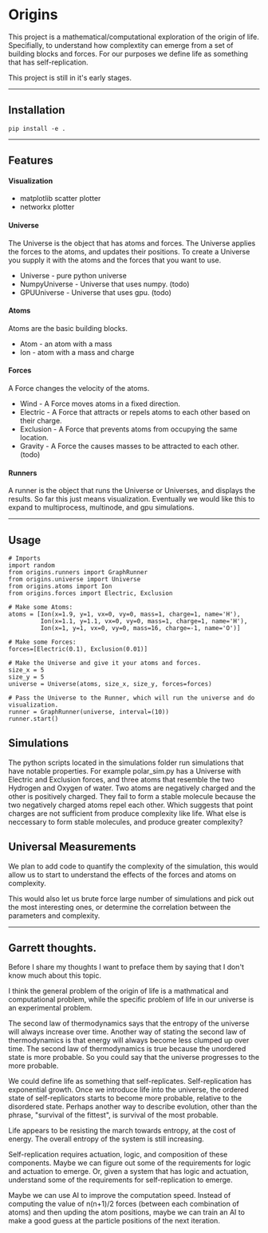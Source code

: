 # Origins
This project is a mathematical/computational exploration of the origin of life.
Specifially, to understand how complextity can emerge from a set of building blocks and forces.
For our purposes we define life as something that has self-replication.

This project is still in it's early stages.

---

## Installation

```
pip install -e .
```
---

## Features

#### Visualization

- matplotlib scatter plotter
- networkx plotter

#### Universe

The Universe is the object that has atoms and forces.
The Universe applies the forces to the atoms, and updates their positions.
To create a Universe you supply it with the atoms and the forces that you want to use.

- Universe - pure python universe
- NumpyUniverse - Universe that uses numpy. (todo)
- GPUUniverse - Universe that uses gpu. (todo)


#### Atoms

Atoms are the basic building blocks.

- Atom - an atom with a mass
- Ion - atom with a mass and charge


#### Forces

A Force changes the velocity of the atoms.

- Wind - A Force moves atoms in a fixed direction.
- Electric - A Force that attracts or repels atoms to each other based on their charge.
- Exclusion - A Force that prevents atoms from occupying the same location.
- Gravity - A Force the causes masses to be attracted to each other. (todo)

#### Runners

A runner is the object that runs the Universe or Universes, and displays the results.  So far this just means visualization. Eventually we would like this to expand to multiprocess, multinode, and gpu simulations.

---

## Usage

```
# Imports
import random
from origins.runners import GraphRunner
from origins.universe import Universe
from origins.atoms import Ion
from origins.forces import Electric, Exclusion

# Make some Atoms:
atoms = [Ion(x=1.9, y=1, vx=0, vy=0, mass=1, charge=1, name='H'),
         Ion(x=1.1, y=1.1, vx=0, vy=0, mass=1, charge=1, name='H'),
         Ion(x=1, y=1, vx=0, vy=0, mass=16, charge=-1, name='O')]

# Make some Forces:
forces=[Electric(0.1), Exclusion(0.01)]

# Make the Universe and give it your atoms and forces.
size_x = 5
size_y = 5
universe = Universe(atoms, size_x, size_y, forces=forces)

# Pass the Universe to the Runner, which will run the universe and do visualization.
runner = GraphRunner(universe, interval=(10))
runner.start()
```

## Simulations

The python scripts located in the simulations folder run simulations that have notable properties. For example polar_sim.py has a Universe with Electric and Exclusion forces, and three atoms that resemble the two Hydrogen and Oxygen of water. Two atoms are negatively charged and the other is positively charged. They fail to form a stable molecule because the two negatively charged atoms repel each other. Which suggests that point charges are not sufficient from produce complexity like life. What else is neccessary to form stable molecules, and produce greater complexity?


## Universal Measurements

We plan to add code to quantify the complexity of the simulation, this would allow us to start to understand the effects of the forces and atoms on complexity.

This would also let us brute force large number of simulations and pick out the most interesting ones, or determine the correlation between the parameters and complexity.

---

## Garrett thoughts.
Before I share my thoughts I want to preface them by saying that I don't know much about this topic.

I think the general problem of the origin of life is a mathmatical and computational problem, while the specific problem of life in our universe is an experimental problem.

The second law of thermodynamics says that the entropy of the universe will always increase over time. Another way of stating the second law of thermodynamics is that energy will always become less clumped up over time.  The second law of thermodynamics is true because the unordered state is more probable. So you could say that the universe progresses to the more probable.

We could define life as something that self-replicates.  Self-replication has exponential growth. Once we introduce life into the universe, the ordered state of self-replicators starts to become more probable, relative to the disordered state. Perhaps another way to describe evolution, other than the phrase, "survival of the fittest", is survival of the most probable.

Life appears to be resisting the march towards entropy, at the cost of energy.  The overall entropy of the system is still increasing.

Self-replication requires actuation, logic, and composition of these components. Maybe we can figure out some of the requirements for logic and actuation to emerge. Or, given a system that has logic and actuation, understand some of the requirements for self-replication to emerge.

Maybe we can use AI to improve the computation speed. Instead of computing the value of n(n+1)/2 forces (between each combination of atoms) and then upding the atom positions, maybe we can train an AI to make a good guess at the particle positions of the next iteration.
